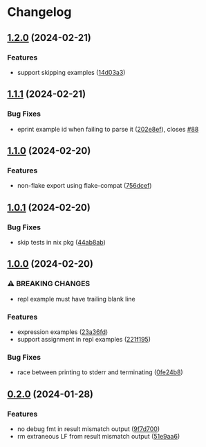 # Changelog

## [1.2.0](https://github.com/mobusoperandi/eelco/compare/v1.1.1...v1.2.0) (2024-02-21)


### Features

* support skipping examples ([14d03a3](https://github.com/mobusoperandi/eelco/commit/14d03a34e6a4b81c642777d6549d9d46064c812c))

## [1.1.1](https://github.com/mobusoperandi/eelco/compare/v1.1.0...v1.1.1) (2024-02-21)


### Bug Fixes

* eprint example id when failing to parse it ([202e8ef](https://github.com/mobusoperandi/eelco/commit/202e8ef8ddd42556dfba326567579ba6d8067391)), closes [#88](https://github.com/mobusoperandi/eelco/issues/88)

## [1.1.0](https://github.com/mobusoperandi/eelco/compare/v1.0.1...v1.1.0) (2024-02-20)


### Features

* non-flake export using flake-compat ([756dcef](https://github.com/mobusoperandi/eelco/commit/756dcefc34ff3172f2d2666ef8ae3ce9d2f5bcfe))

## [1.0.1](https://github.com/mobusoperandi/eelco/compare/v1.0.0...v1.0.1) (2024-02-20)


### Bug Fixes

* skip tests in nix pkg ([44ab8ab](https://github.com/mobusoperandi/eelco/commit/44ab8abd675b1f3e1b5550f99a39b0aa74379f10))

## [1.0.0](https://github.com/mobusoperandi/eelco/compare/v0.2.0...v1.0.0) (2024-02-20)


### ⚠ BREAKING CHANGES

* repl example must have trailing blank line

### Features

* expression examples ([23a36fd](https://github.com/mobusoperandi/eelco/commit/23a36fd71059e15fd0f6526d8cc94a84b09468b2))
* support assignment in repl examples ([221f195](https://github.com/mobusoperandi/eelco/commit/221f195bad953d32966ff90431b81e503f06432f))


### Bug Fixes

* race between printing to stderr and terminating ([0fe24b8](https://github.com/mobusoperandi/eelco/commit/0fe24b8197bebbbb368db75a6fc4fb58b5f6f6c6))

## [0.2.0](https://github.com/mobusoperandi/eelco/compare/v0.1.0...v0.2.0) (2024-01-28)


### Features

* no debug fmt in result mismatch output ([9f7d700](https://github.com/mobusoperandi/eelco/commit/9f7d70018bf366e95d6c12dadba509ca507cfdfb))
* rm extraneous LF from result mismatch output ([51e9aa6](https://github.com/mobusoperandi/eelco/commit/51e9aa6296adf974d28e2bd6d14530d428d537bc))
